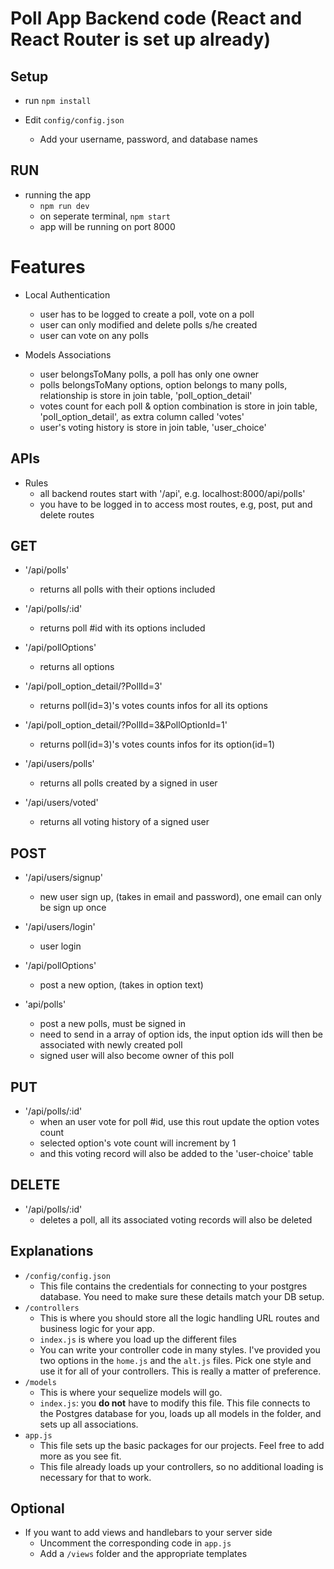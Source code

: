 # Poll App Backend code (React and React Router is set up already)


## Setup

- run `npm install`

- Edit `config/config.json`
    + Add your username, password, and database names

## RUN

- running the app 
    + `npm run dev`
    + on seperate terminal, `npm start`
    + app will be running on port 8000


# Features

- Local Authentication
    + user has to be logged to create a poll, vote on a poll
    + user can only modified and delete polls s/he created
    + user can vote on any polls
    
- Models Associations
    + user belongsToMany polls, a poll has only one owner
    + polls belongsToMany options, option belongs to many polls, relationship is store in join table, 'poll_option_detail'
    + votes count for each poll & option combination is store in join table, 'poll_option_detail', as extra column called 'votes'
    + user's voting history is store in join table, 'user_choice'
    
## APIs

- Rules
    + all backend routes start with '/api', e.g. localhost:8000/api/polls'
    + you have to be logged in to access most routes, e.g, post, put and delete routes
    
## GET    

- '/api/polls'
    + returns all polls with their options included

- '/api/polls/:id'
    + returns poll #id with its options included
    
- '/api/pollOptions'
    + returns all options
    
- '/api/poll_option_detail/?PollId=3'
    + returns poll(id=3)'s votes counts infos for all its options
    
- '/api/poll_option_detail/?PollId=3&PollOptionId=1'
    + returns poll(id=3)'s votes counts infos for its option(id=1)
    
- '/api/users/polls'
    + returns all polls created by a signed in user
    
- '/api/users/voted'
    + returns all voting history of a signed user
    
## POST

- '/api/users/signup'
    + new user sign up, (takes in email and password), one email can only be sign up once

- '/api/users/login'
    + user login

- '/api/pollOptions'
    + post a new option, (takes in option text)

- 'api/polls'
    + post a new polls, must be signed in
    + need to send in a array of option ids, the input option ids will then be associated with newly created poll
    + signed user will also become owner of this poll
    
## PUT

- '/api/polls/:id'
    + when an user vote for poll #id, use this rout update the option votes count 
    + selected option's vote count will increment by 1
    + and this voting record will also be added to the 'user-choice' table

## DELETE

- '/api/polls/:id'
    + deletes a poll, all its associated voting records will also be deleted
    

## Explanations

- `/config/config.json`
    + This file contains the credentials for connecting to your postgres database. You need to make sure these details match your DB setup.
- `/controllers`
    + This is where you should store all the logic handling URL routes and business logic for your app.
    + `index.js` is where you load up the different files
    + You can write your controller code in many styles. I've provided you two options in the `home.js` and the `alt.js` files. Pick one style and use it for all of your controllers. This is really a matter of preference.
- `/models`
    + This is where your sequelize models will go.
    + `index.js`: you **do not** have to modify this file. This file connects to the Postgres database for you, loads up all models in the folder, and sets up all associations.
- `app.js`
    + This file sets up the basic packages for our projects. Feel free to add more as you see fit.
    + This file already loads up your controllers, so no additional loading is necessary for that to work.

## Optional

- If you want to add views and handlebars to your server side
    + Uncomment the corresponding code in `app.js`
    + Add a `/views` folder and the appropriate templates
